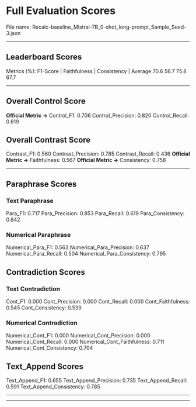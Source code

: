 # Full Evaluation Scores

File name: Recalc-baseline_Mistral-7B_0-shot_long-prompt_Sample_Seed-3.json


---

## Leaderboard Scores

Metrics (%): F1-Score | Faithfulness | Consistency | Average
                70.6        56.7          75.8        67.7

---

## Overall Control Score

**Official Metric ->** Control_F1: 0.706
Control_Precision: 0.820
Control_Recall: 0.619

## Overall Contrast Score

Contrast_F1: 0.560
Contrast_Precision: 0.785
Contrast_Recall: 0.436
**Official Metric ->** Faithfulness: 0.567
**Official Metric ->** Consistency: 0.758

---


## Paraphrase Scores


### Text Paraphrase

Para_F1: 0.717
Para_Precision: 0.853
Para_Recall: 0.619
Para_Consistency: 0.842


### Numerical Paraphrase

Numerical_Para_F1: 0.563
Numerical_Para_Precision: 0.637
Numerical_Para_Recall: 0.504
Numerical_Para_Consistency: 0.795


## Contradiction Scores


### Text Contradiction

Cont_F1: 0.000
Cont_Precision: 0.000
Cont_Recall: 0.000
Cont_Faithfulness: 0.545
Cont_Consistency: 0.539


### Numerical Contradiction

Numerical_Cont_F1: 0.000
Numerical_Cont_Precision: 0.000
Numerical_Cont_Recall: 0.000
Numerical_Cont_Faithfulness: 0.711
Numerical_Cont_Consistency: 0.704


## Text_Append Scores

Text_Append_F1: 0.655
Text_Append_Precision: 0.735
Text_Append_Recall: 0.591
Text_Append_Consistency: 0.785

---


---

